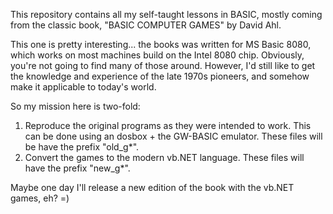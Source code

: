 This repository contains all my self-taught lessons in BASIC, mostly coming from the classic book, "BASIC COMPUTER GAMES" by David Ahl.

This one is pretty interesting... the books was written for MS Basic 8080, which works on most machines build on the Intel 8080 chip.
Obviously, you're not going to find many of those around. However, I'd still like to get the knowledge and experience of the late 1970s pioneers,
and somehow make it applicable to today's world.

So my mission here is two-fold:
1. Reproduce the original programs as they were intended to work. This can be done using an dosbox + the GW-BASIC emulator. These files will be have the prefix "old_g*".
2. Convert the games to the modern vb.NET language. These files will have the prefix "new_g*".

Maybe one day I'll release a new edition of the book with the vb.NET games, eh? =)
